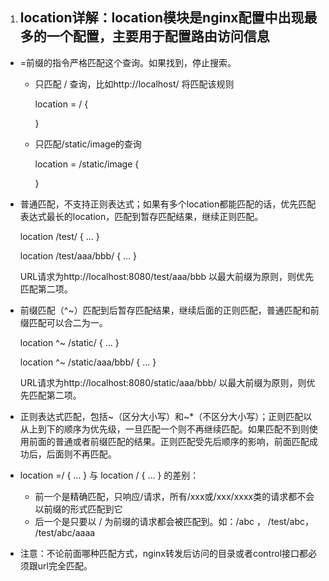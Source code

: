 1. ## location详解：location模块是nginx配置中出现最多的一个配置，主要用于配置路由访问信息

- =前缀的指令严格匹配这个查询。如果找到，停止搜索。

  - 只匹配 / 查询，比如http://localhost/ 将匹配该规则

    location = / {

    }

  - 只匹配/static/image的查询

    location = /static/image {

    }

- 普通匹配，不支持正则表达式；如果有多个location都能匹配的话，优先匹配表达式最长的location，匹配到暂存匹配结果，继续正则匹配。

  location /test/ { … }

  location /test/aaa/bbb/ { … }

  URL请求为http://localhost:8080/test/aaa/bbb 以最大前缀为原则，则优先匹配第二项。

- 前缀匹配（^~）匹配到后暂存匹配结果，继续后面的正则匹配，普通匹配和前缀匹配可以合二为一。

  location ^~ /static/ { … }

  location ^~ /static/aaa/bbb/ { … }

  URL请求为http://localhost:8080/static/aaa/bbb/ 以最大前缀为原则，则优先匹配第二项。

- 正则表达式匹配，包括~（区分大小写）和~*（不区分大小写）；正则匹配以从上到下的顺序为优先级，一旦匹配一个则不再继续匹配。如果匹配不到则使用前面的普通或者前缀匹配的结果。正则匹配受先后顺序的影响，前面匹配成功后，后面则不再匹配。

- location =/ { … } 与 location / { … } 的差别：
  * 前一个是精确匹配，只响应/请求，所有/xxx或/xxx/xxxx类的请求都不会以前缀的形式匹配到它
  * 后一个是只要以 / 为前缀的请求都会被匹配到。如：/abc ， /test/abc， /test/abc/aaaa

* 注意：不论前面哪种匹配方式，nginx转发后访问的目录或者control接口都必须跟url完全匹配。